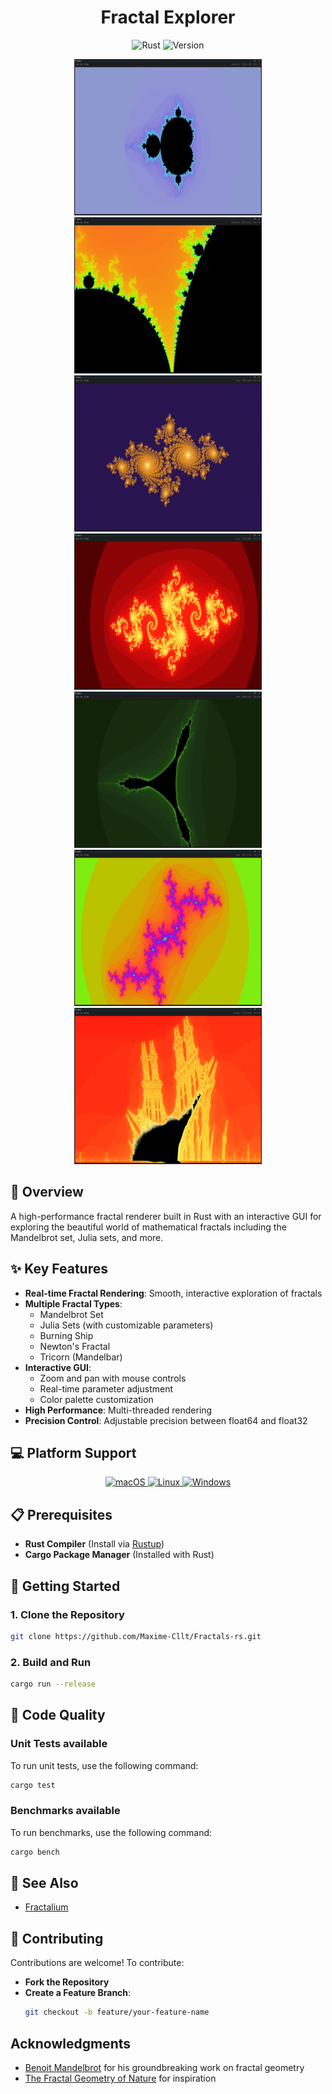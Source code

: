 <div align="center">
    <h1>Fractal Explorer</h1>
</div>

<div align="center">
    <img src="https://img.shields.io/badge/Rust-dea584?style=for-the-badge&logo=rust&logoColor=white" alt="Rust" />
    <img src="https://img.shields.io/badge/Version-1.0.1-informational?style=for-the-badge" alt="Version" />
</div>


<p align="center">
  <img width="300px" height="250px" src="assets/mandelbrot.png" alt="Fractal" />
  <img width="300px" height="250px" src="assets/mandelbrot-psy.png" alt="Fractal" />
  <img width="300px" height="250px" src="assets/julia.png" alt="Fractal" />
  <img width="300px" height="250px" src="assets/spiral.png" alt="Fractal" />
  <img width="300px" height="250px" src="assets/tricorn.png" alt="Fractal" />
  <img width="300px" height="250px" src="assets/dendrite.png" alt="Fractal" />
  <img width="300px" height="250px" src="assets/bs.png" alt="Fractal" />
</p>

## 📖 Overview

A high-performance fractal renderer built in Rust with an interactive GUI for exploring the beautiful world of
mathematical fractals including the Mandelbrot set, Julia sets, and more.

## ✨ Key Features

- **Real-time Fractal Rendering**: Smooth, interactive exploration of fractals
- **Multiple Fractal Types**:
    - Mandelbrot Set
    - Julia Sets (with customizable parameters)
    - Burning Ship
    - Newton's Fractal
    - Tricorn (Mandelbar)
- **Interactive GUI**:
    - Zoom and pan with mouse controls
    - Real-time parameter adjustment
    - Color palette customization
- **High Performance**: Multi-threaded rendering
- **Precision Control**: Adjustable precision between float64 and float32

## 💻 Platform Support

<div align="center">
  <a href="#macos">
    <img src="https://img.shields.io/badge/macOS-000000?style=for-the-badge&logo=apple&logoColor=white&labelColor=gray" alt="macOS" />
  </a>
  <a href="#linux">
    <img src="https://img.shields.io/badge/Linux-FCC624?style=for-the-badge&logo=linux&logoColor=black&labelColor=gray" alt="Linux" />
  </a>
  <a href="#windows">  
    <img src="https://img.shields.io/badge/Windows-0078D4?style=for-the-badge&logo=windows&logoColor=white&labelColor=gray" alt="Windows" />
  </a>
</div>

## 📋 Prerequisites

- **Rust Compiler** (Install via [Rustup](https://rustup.rs/))
- **Cargo Package Manager** (Installed with Rust)

## 🚀 Getting Started

### 1. Clone the Repository

```bash
git clone https://github.com/Maxime-Cllt/Fractals-rs.git
```

### 2. Build and Run

```bash
cargo run --release
```

## 🧪 Code Quality

### Unit Tests available

To run unit tests, use the following command:

```bash
cargo test
```

### Benchmarks available

To run benchmarks, use the following command:

```bash
cargo bench
```

## 🔗 See Also

- [Fractalium](https://github.com/Maxime-Cllt/Fractalium)

## 🤝 Contributing

Contributions are welcome! To contribute:

- **Fork the Repository**
- **Create a Feature Branch**:
  ```bash
  git checkout -b feature/your-feature-name
    ```

## Acknowledgments

- [Benoit Mandelbrot](https://en.wikipedia.org/wiki/Benoit_Mandelbrot) for his groundbreaking work on fractal geometry
- [The Fractal Geometry of Nature](https://en.wikipedia.org/wiki/The_Fractal_Geometry_of_Nature) for inspiration